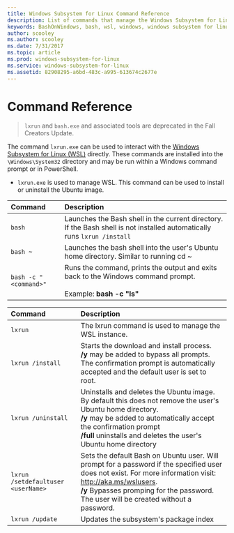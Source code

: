 ```yaml
---
title: Windows Subsystem for Linux Command Reference
description: List of commands that manage the Windows Subsystem for Linux
keywords: BashOnWindows, bash, wsl, windows, windows subsystem for linux, windowssubsystem, ubuntu
author: scooley
ms.author: scooley
ms.date: 7/31/2017
ms.topic: article
ms.prod: windows-subsystem-for-linux
ms.service: windows-subsystem-for-linux
ms.assetid: 82908295-a6bd-483c-a995-613674c2677e
---
```


# Command Reference

> `lxrun` and `bash.exe` and associated tools are deprecated in the Fall Creators Update.

The command `lxrun.exe` can be used to interact with the [Windows Subsystem for Linux (WSL)](https://msdn.microsoft.com/en-us/commandline/wsl/faq#what-windows-subsystem-for-linux-wsl-) directly.  These commands are installed into the `\Windows\System32` directory and may be run within a Windows command prompt or in PowerShell.

* `lxrun.exe` is used to manage WSL.  This command can be used to install or uninstall the Ubuntu image.


| Command                     | Description                     |
|:----------------------------|:---------------------------|
| `bash`                      | Launches the Bash shell in the current directory.  If the Bash shell is not installed automatically runs `lxrun /install` |
| `bash ~`                    | Launches the bash shell into the user's Ubuntu home directory.  Similar to running cd ~            |
| `bash -c "<command>"`       | Runs the command, prints the output and exits back to the Windows command prompt. <br/> <br/> Example:  **bash -c "ls"** |

<p>

| Command                     | Description                     |
|:----------------------------|:---------------------------|
| `lxrun`                     | The lxrun command is used to manage the WSL instance. |
| `lxrun /install`            | Starts the download and install process. <br/> **/y** may be added to bypass all prompts.  The confirmation prompt is automatically accepted and the default user is set to root.          |
| `lxrun /uninstall`          | Uninstalls and deletes the Ubuntu image.  By default this does not remove the user's Ubuntu home directory. <br/> **/y** may be added to automatically accept the confirmation prompt <br/>**/full** uninstalls and deletes the user's Ubuntu home directory         |
| `lxrun /setdefaultuser <userName>`     | Sets the default Bash on Ubuntu user. Will prompt for a password if the specified user does not exist.  For more information visit: http://aka.ms/wslusers. <br/> **/y** Bypasses promping for the password.  The user will be created without a password.|
| `lxrun /update`            | Updates the subsystem's package index          |
